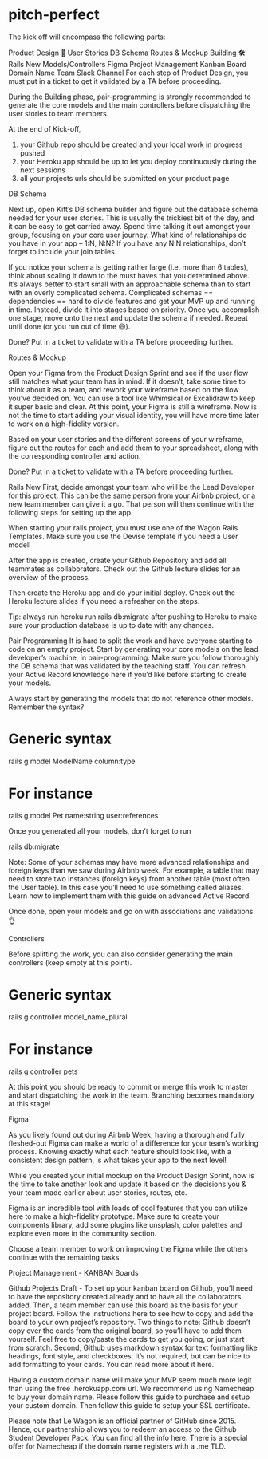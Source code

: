 # pitch-perfect

The kick off will encompass the following parts:

Product Design 🤔
  User Stories
  DB Schema
  Routes & Mockup
Building 🛠
  Rails New
  Models/Controllers
  Figma
Project Management
  Kanban Board
  Domain Name
  Team Slack Channel
For each step of Product Design, you must put in a ticket to get it validated by a TA before proceeding.

During the Building phase, pair-programming is strongly recommended to generate the core models and the main controllers before dispatching the user stories to team members.

At the end of Kick-off,

1.  your Github repo should be created and your local work in progress pushed
2.  your Heroku app should be up to let you deploy continuously during the next sessions
3.  all your projects urls should be submitted on your product page

DB Schema

  Next up, open Kitt’s DB schema builder and figure out the database schema needed for your user stories. This is usually the trickiest bit of the day, and it can be easy to get carried away. Spend time talking it out amongst your group, focusing on your core user journey. What kind of relationships do you have in your app – 1:N, N:N? If you have any N:N relationships, don’t forget to include your join tables.

  If you notice your schema is getting rather large (i.e. more than 6 tables), think about scaling it down to the must haves that you determined above. It’s always better to start small with an approachable schema than to start with an overly complicated schema. Complicated schemas == dependencies == hard to divide features and get your MVP up and running in time. Instead, divide it into stages based on priority. Once you accomplish one stage, move onto the next and update the schema if needed. Repeat until done (or you run out of time 😅).

Done? Put in a ticket to validate with a TA before proceeding further.

Routes & Mockup

  Open your Figma from the Product Design Sprint and see if the user flow still matches what your team has in mind. If it doesn’t, take some time to think about it as a team, and rework your wireframe based on the flow you’ve decided on. You can use a tool like Whimsical or Excalidraw to keep it super basic and clear. At this point, your Figma is still a wireframe. Now is not the time to start adding your visual identity, you will have more time later to work on a high-fidelity version.

  Based on your user stories and the different screens of your wireframe, figure out the routes for each and add them to your spreadsheet, along with the corresponding controller and action.

Done? Put in a ticket to validate with a TA before proceeding further.

Rails New
First, decide amongst your team who will be the Lead Developer for this project. This can be the same person from your Airbnb project, or a new team member can give it a go. That person will then continue with the following steps for setting up the app.

When starting your rails project, you must use one of the Wagon Rails Templates. Make sure you use the Devise template if you need a User model!

After the app is created, create your Github Repository and add all teammates as collaborators. Check out the Github lecture slides for an overview of the process.

Then create the Heroku app and do your initial deploy. Check out the Heroku lecture slides if you need a refresher on the steps.

Tip: always run heroku run rails db:migrate after pushing to Heroku to make sure your production database is up to date with any changes.

Pair Programming
It is hard to split the work and have everyone starting to code on an empty project. Start by generating your core models on the lead developer’s machine, in pair-programming. Make sure you follow thoroughly the DB schema that was validated by the teaching staff. You can refresh your Active Record knowledge here if you’d like before starting to create your models.

Always start by generating the models that do not reference other models. Remember the syntax?

# Generic syntax
  rails g model ModelName column:type

# For instance
  rails g model Pet name:string user:references
  
Once you generated all your models, don’t forget to run

  rails db:migrate

  Note: Some of your schemas may have more advanced relationships and foreign keys than we saw during Airbnb week. For example, a table that may need to store two instances (foreign keys) from another table (most often the User table). In this case you’ll need to use something called aliases. Learn how to implement them with this guide on advanced Active Record.

Once done, open your models and go on with associations and validations 👌

Controllers

  Before splitting the work, you can also consider generating the main controllers (keep empty at this point).

# Generic syntax
  rails g controller model_name_plural

# For instance
  rails g controller pets

At this point you should be ready to commit or merge this work to master and start dispatching the work in the team. Branching becomes mandatory at this stage!

Figma

  As you likely found out during Airbnb Week, having a thorough and fully fleshed-out Figma can make a world of a difference for your team’s working process. Knowing exactly what each feature should look like, with a consistent design pattern, is what takes your app to the next level!

  While you created your initial mockup on the Product Design Sprint, now is the time to take another look and update it based on the decisions you & your team made earlier about user stories, routes, etc.
  
  Figma is an incredible tool with loads of cool features that you can utilize here to make a high-fidelity prototype. Make sure to create your components library, add some plugins like unsplash, color palettes and explore even more in the community section.

Choose a team member to work on improving the Figma while the others continue with the remaining tasks.

Project Management - KANBAN Boards

Github Projects Draft - To set up your kanban board on Github, you’ll need to have the repository created already and to have all the collaborators added. Then, a team member can use this board as the basis for your project board. Follow the instructions here to see how to copy and add the board to your own project’s repository. Two things to note: Github doesn’t copy over the cards from the original board, so you’ll have to add them yourself. Feel free to copy/paste the cards to get you going, or just start from scratch. Second, Github uses markdown syntax for text formatting like headings, font style, and checkboxes. It’s not required, but can be nice to add formatting to your cards. You can read more about it here.

Having a custom domain name will make your MVP seem much more legit than using the free .herokuapp.com url. We recommend using Namecheap to buy your domain name. Please follow this guide to purchase and setup your custom domain. Then follow this guide to setup your SSL certificate.

Please note that Le Wagon is an official partner of GitHub since 2015. Hence, our partnership allows you to redeem an access to the Github Student Developer Pack. You can find all the info here. There is a special offer for Namecheap if the domain name registers with a .me TLD.
